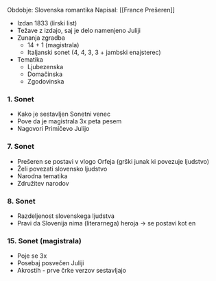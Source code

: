 Obdobje: Slovenska romantika
Napisal: [[France Prešeren]]

- Izdan 1833 (lirski list)
- Težave z izdajo, saj je delo namenjeno Juliji
- Zunanja zgradba
	- 14 + 1 (magistrala)
	- Italjanski sonet (4, 4, 3, 3 + jambski enajsterec)
- Tematika
	- Ljubezenska
	- Domačinska
	- Zgodovinska

### 1. Sonet
- Kako je sestavljen Sonetni venec
- Pove da je magistrala 3x peta pesem
- Nagovori Primičevo Julijo

### 7. Sonet
- Prešeren se postavi v vlogo Orfeja (grški junak ki povezuje ljudstvo)
- Želi povezati slovensko ljudstvo
- Narodna tematika
- Združitev narodov

### 8. Sonet
- Razdeljenost slovenskega ljudstva
- Pravi da Slovenija nima (literarnega) heroja -> se postavi kot en

### 15. Sonet (magistrala)
- Poje se 3x
- Posebaj posvečen Juliji
- Akrostih - prve črke verzov sestavljajo
